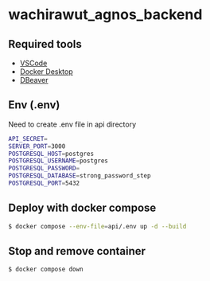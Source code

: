 # wachirawut_agnos_backend

## Required tools
- [VSCode](https://code.visualstudio.com)
- [Docker Desktop](https://www.docker.com/products/docker-desktop/)
- [DBeaver](https://dbeaver.io/)

## Env (.env)
Need to create .env file in api directory

```bash
API_SECRET=
SERVER_PORT=3000
POSTGRESQL_HOST=postgres
POSTGRESQL_USERNAME=postgres
POSTGRESQL_PASSWORD=
POSTGRESQL_DATABASE=strong_password_step
POSTGRESQL_PORT=5432
```
## Deploy with docker compose
```bash
$ docker compose --env-file=api/.env up -d --build
```

## Stop and remove container
```bash
$ docker compose down
```
